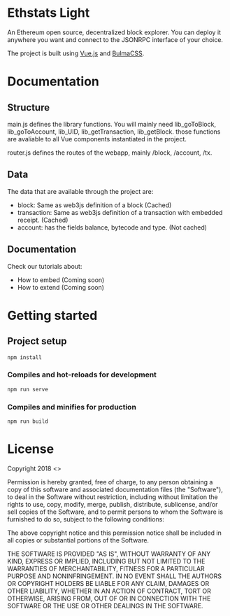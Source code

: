 # Ethstats Light

An Ethereum open source, decentralized block explorer. You can deploy it anywhere you want and connect to the JSONRPC interface of your choice.

The project is built using [Vue.js](https://vuejs.org/) and [BulmaCSS](https://bulma.io/).

# Documentation

## Structure

main.js defines the library functions. You will mainly need lib_goToBlock, lib_goToAccount, lib_UID, lib_getTransaction, lib_getBlock. those functions are avaliable to all Vue components instantiated in the project.

router.js defines the routes of the webapp, mainly /block, /account, /tx.

## Data

The data that are available through the project are:

* block: Same as web3js definition of a block (Cached)
* transaction: Same as web3js definition of a transaction with embedded receipt. (Cached)
* account: has the fields balance, bytecode and type. (Not cached)

## Documentation

Check our tutorials about:
* How to embed (Coming soon)
* How to extend (Coming soon)

# Getting started

## Project setup
```
npm install
```

### Compiles and hot-reloads for development
```
npm run serve
```

### Compiles and minifies for production
```
npm run build
```

# License

Copyright 2018 <>

Permission is hereby granted, free of charge, to any person obtaining a copy of this software and associated documentation files (the "Software"), to deal in the Software without restriction, including without limitation the rights to use, copy, modify, merge, publish, distribute, sublicense, and/or sell copies of the Software, and to permit persons to whom the Software is furnished to do so, subject to the following conditions:

The above copyright notice and this permission notice shall be included in all copies or substantial portions of the Software.

THE SOFTWARE IS PROVIDED "AS IS", WITHOUT WARRANTY OF ANY KIND, EXPRESS OR IMPLIED, INCLUDING BUT NOT LIMITED TO THE WARRANTIES OF MERCHANTABILITY, FITNESS FOR A PARTICULAR PURPOSE AND NONINFRINGEMENT. IN NO EVENT SHALL THE AUTHORS OR COPYRIGHT HOLDERS BE LIABLE FOR ANY CLAIM, DAMAGES OR OTHER LIABILITY, WHETHER IN AN ACTION OF CONTRACT, TORT OR OTHERWISE, ARISING FROM, OUT OF OR IN CONNECTION WITH THE SOFTWARE OR THE USE OR OTHER DEALINGS IN THE SOFTWARE.
